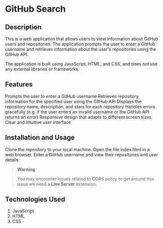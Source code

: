 # GitHub Search
## Description
This is a web application that allows users to view information about GitHub users and repositories.
The application prompts the user to enter a GitHub username and retrieves information about the user's repositories using the GitHub API.

The application is built using JavaScript, HTML, and CSS, and does not use any external libraries or frameworks.

## Features
Prompts the user to enter a GitHub username
Retrieves repository information for the specified user using the GitHub API
Displays the repository name, description, and stars for each repository
Handles errors gracefully (e.g. if the user enters an invalid username or the GitHub API returns an error)
Responsive design that adapts to different screen sizes
Clear and intuitive user interface

## Installation and Usage
Clone the repository to your local machine.
Open the file index.html in a web browser.
Enter a GitHub username and view their repositories and user details.

> **Warning**

> You may encounter issues related to CORS policy to get around this issue we need a **Live Server** extension.

## Technologies Used
1. JavaScript
2. HTML
3. CSS
